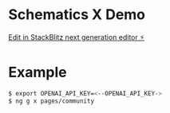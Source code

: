 # Schematics X Demo

[Edit in StackBlitz next generation editor ⚡️](https://stackblitz.com/~/github.com/nontangent/schematics-x-demo)

# Example
```sh
$ export OPENAI_API_KEY=<--OPENAI_API_KEY->
$ ng g x pages/community
```